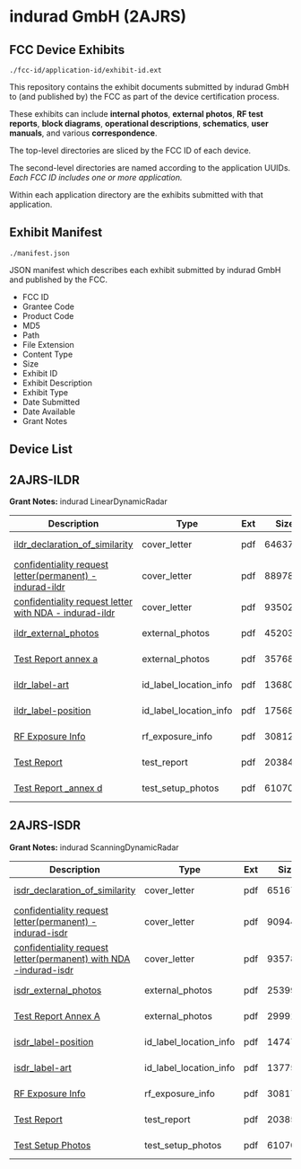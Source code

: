 # indurad GmbH (2AJRS)
## FCC Device Exhibits

```
./fcc-id/application-id/exhibit-id.ext
```

This repository contains the exhibit documents submitted by indurad GmbH to (and published by) the FCC as part of the device certification process.

These exhibits can include **internal photos**, **external photos**, **RF test reports**, **block diagrams**, **operational descriptions**, **schematics**, **user manuals**, and various **correspondence**.

The top-level directories are sliced by the FCC ID of each device.

The second-level directories are named according to the application UUIDs. *Each FCC ID includes one or more application.*

Within each application directory are the exhibits submitted with that application. 

## Exhibit Manifest

```
./manifest.json
```

JSON manifest which describes each exhibit submitted by indurad GmbH and published by the FCC.

- FCC ID
- Grantee Code
- Product Code
- MD5
- Path
- File Extension
- Content Type
- Size
- Exhibit ID
- Exhibit Description
- Exhibit Type
- Date Submitted
- Date Available
- Grant Notes

## Device List
## 2AJRS-ILDR
**Grant Notes:** indurad LinearDynamicRadar

| Description | Type | Ext | Size | Submitted | Available |
| ----------- | ---- | --- | ---- | --------- | --------- |
| [ildr_declaration_of_similarity](2AJRS-ILDR/dccd97a993e326d38fc250c1f4ce0ec0/3146892.pdf) | cover_letter | pdf | 646372 | 2016-09-26 | 2016-09-26 |
| [confidentiality request letter(permanent) - indurad-ildr](2AJRS-ILDR/dccd97a993e326d38fc250c1f4ce0ec0/3146898.pdf) | cover_letter | pdf | 889780 | 2016-09-26 | 2016-09-26 |
| [confidentiality request letter with NDA  - indurad-ildr](2AJRS-ILDR/dccd97a993e326d38fc250c1f4ce0ec0/3146899.pdf) | cover_letter | pdf | 935025 | 2016-09-26 | 2016-09-26 |
| [ildr_external_photos](2AJRS-ILDR/dccd97a993e326d38fc250c1f4ce0ec0/3146897.pdf) | external_photos | pdf | 452035 | 2016-09-26 | 2016-09-26 |
| [Test Report annex a](2AJRS-ILDR/dccd97a993e326d38fc250c1f4ce0ec0/3146906.pdf) | external_photos | pdf | 357683 | 2016-09-26 | 2016-09-26 |
| [ildr_label-art](2AJRS-ILDR/dccd97a993e326d38fc250c1f4ce0ec0/3146900.pdf) | id_label_location_info | pdf | 136800 | 2016-09-26 | 2016-09-26 |
| [ildr_label-position](2AJRS-ILDR/dccd97a993e326d38fc250c1f4ce0ec0/3146901.pdf) | id_label_location_info | pdf | 175689 | 2016-09-26 | 2016-09-26 |
| [RF Exposure Info](2AJRS-ILDR/dccd97a993e326d38fc250c1f4ce0ec0/3146908.pdf) | rf_exposure_info | pdf | 308127 | 2016-09-26 | 2016-09-26 |
| [Test Report](2AJRS-ILDR/dccd97a993e326d38fc250c1f4ce0ec0/3146907.pdf) | test_report | pdf | 2038411 | 2016-09-26 | 2016-09-26 |
| [Test Report _annex d](2AJRS-ILDR/dccd97a993e326d38fc250c1f4ce0ec0/3146909.pdf) | test_setup_photos | pdf | 610702 | 2016-09-26 | 2016-09-26 |
## 2AJRS-ISDR
**Grant Notes:** indurad ScanningDynamicRadar

| Description | Type | Ext | Size | Submitted | Available |
| ----------- | ---- | --- | ---- | --------- | --------- |
| [isdr_declaration_of_similarity](2AJRS-ISDR/36d9ead3d579ead020c39a23c0604412/3148246.pdf) | cover_letter | pdf | 651671 | 2016-09-27 | 2016-09-27 |
| [confidentiality request letter(permanent) - indurad-isdr](2AJRS-ISDR/36d9ead3d579ead020c39a23c0604412/3148255.pdf) | cover_letter | pdf | 909442 | 2016-09-27 | 2016-09-27 |
| [confidentiality request letter(permanent) with NDA -indurad-isdr](2AJRS-ISDR/36d9ead3d579ead020c39a23c0604412/3148257.pdf) | cover_letter | pdf | 935783 | 2016-09-27 | 2016-09-27 |
| [isdr_external_photos](2AJRS-ISDR/36d9ead3d579ead020c39a23c0604412/3148249.pdf) | external_photos | pdf | 253996 | 2016-09-27 | 2016-09-27 |
| [Test Report Annex A](2AJRS-ISDR/36d9ead3d579ead020c39a23c0604412/3148261.pdf) | external_photos | pdf | 299911 | 2016-09-27 | 2016-09-27 |
| [isdr_label-position](2AJRS-ISDR/36d9ead3d579ead020c39a23c0604412/3148256.pdf) | id_label_location_info | pdf | 147470 | 2016-09-27 | 2016-09-27 |
| [isdr_label-art](2AJRS-ISDR/36d9ead3d579ead020c39a23c0604412/3148258.pdf) | id_label_location_info | pdf | 137750 | 2016-09-27 | 2016-09-27 |
| [RF Exposure Info](2AJRS-ISDR/36d9ead3d579ead020c39a23c0604412/3148260.pdf) | rf_exposure_info | pdf | 308170 | 2016-09-27 | 2016-09-27 |
| [Test Report](2AJRS-ISDR/36d9ead3d579ead020c39a23c0604412/3148259.pdf) | test_report | pdf | 2038505 | 2016-09-27 | 2016-09-27 |
| [Test Setup Photos](2AJRS-ISDR/36d9ead3d579ead020c39a23c0604412/3146909.pdf) | test_setup_photos | pdf | 610702 | 2016-09-27 | 2016-09-27 |
